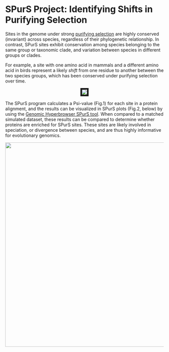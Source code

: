 # SPurS Project: Identifying Shifts in Purifying Selection
Sites in the genome under strong [purifying selection](https://www.nature.com/scitable/topicpage/negative-selection-1136) are highly conserved (invariant) across species, regardless of their phylogenetic relationship. In contrast, SPurS sites exhibit conservation among species belonging to the same group or taxonomic clade, and variation between species in different groups or clades.

For example, a site with one amino acid in mammals and a different amino acid in birds represent a likely *shift* from one residue to another between the two species groups, which has been conserved under purifying selection over time.

<p align="center">
  <img src="https://user-images.githubusercontent.com/6342355/29278014-c89e3266-8113-11e7-8da3-c8412a20359b.jpg" border="5"/>
</p>

The SPurS program calculates a Psi-value (Fig.1) for each site in a protein alignment, and the results can be visualized in SPurS plots (Fig.2, below) by using the [Genomic Hyperbrowser SPurS tool](https://hyperbrowser.uio.no/spurs). When compared to a matched simulated dataset, these results can be compared to determine whether proteins are enriched for SPurS sites. These sites are likely involved in speciation, or divergence between species, and are thus highly informative for evolutionary genomics.

<p align="center">
  <img src="https://user-images.githubusercontent.com/6342355/29278013-c8766952-8113-11e7-9f67-0c728ec9d973.jpg" width="650"/>
</p>

